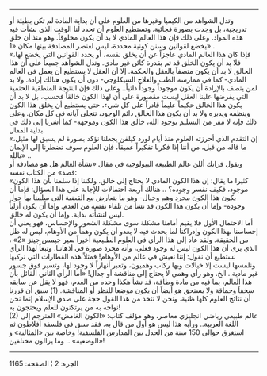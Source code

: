 ------------------------------------------------------------------------

وتدل الشواهد من الكيميا وغيرها من العلوم على أن بداية المادة لم تكن
بطيئة أو تدريجية، بل وجدت بصورة فجائية. وتستطيع العلوم أن تحدد لنا الوقت
الذي نشأت فيه هذه المواد. وعلى ذلك فإن هذا العالم المادي لا بد أن يكون
مخلوقاً. وهو منذ أن خلق يخضع لقوانين وسنن كونية محددة، ليس لعنصر المصادفة
بينها مكان «1» .  
«فإذا كان هذا العالم المادي عاجزاً عن أن يخلق نفسه، أو يحدد القوانين التي
يخضع لها، فلا بد أن يكون الخلق قد تم بقدرة كائن غير مادي. وتدل الشواهد
جميعاً على أن هذا الخالق لا بد أن يكون متصفاً بالعقل والحكمة. إلا أن العقل
لا يستطيع أن يعمل في العالم المادي- كما في ممارسة الطب والعلاج
السيكلوجي- دون أن يكون هنالك إرادة. ولا بد لمن يتصف بالإرادة أن يكون
موجوداً وجوداً ذاتياً.. وعلى ذلك فإن النتيجة المنطقية الحتمية التي يفرضها
علينا العقل ليست مقصورة على أن لهذا الكون خالقاً فحسب، بل لا بد أن يكون
هذا الخالق حكيماً عليماً قادراً على كل شيء، حتى يستطيع أن يخلق هذا الكون
وينظمه ويدبره ولا بد أن يكون هذا الخالق دائم الوجود، تتجلى آياته في كل
مكان. وعلى ذلك فإنه لا مفر من التسليم بوجود الله، خالق هذا الكون وموجهه-
كما أشرنا إلى ذلك في بداية المقال.  
«إن التقدم الذي أحرزته العلوم منذ أيام لورد كيلفن يجعلنا نؤكد بصورة لم
يسبق لها مثيل، ما قاله من قبل، من أننا إذا فكرنا تفكيراً عميقاً، فإن
العلوم سوف تضطرنا إلى الإيمان بالله» ..  
ويقول فرانك أللن عالم الطبيعة البيولوجية في مقال «نشأة العالم هل هو
مصادفة أو قصد» من الكتاب نفسه:  
«كثيرا ما يقال: إن هذا الكون المادي لا يحتاج إلى خالق. ولكننا إذا سلمنا
بأن هذا الكون موجود، فكيف نفسر وجوده؟ .. هنالك أربعة احتمالات للإجابة
على هذا السؤال: فإما أن يكون هذا الكون مجرد وهم وخيال- وهو ما يتعارض مع
القضية التي سلمنا بها حول وجوده- وإما أن يكون هذا الكون قد نشأ من تلقاء
نفسه من العدم. وإما أن يكون أزلياً ليس لنشأته بداية. وإما أن يكون له
خالق.  
أما الاحتمال الأول فلا يقيم أمامنا مشكلة سوى مشكلة الشعور والإحساس، فهو
يعني أن إحساسنا بهذا الكون وإدراكنا لما يحدث فيه لا يعدو أن يكون وهماً من
الأوهام، ليس له ظل من الحقيقة. ولقد عاد إلى هذا الرأي في العلوم الطبيعية
أخيراً سير جيمس جينز «2» ، الذي يرى أن هذا الكون ليس له وجود فعلي، وأنه
مجرد صورة في أذهاننا. وتبعاً لهذا الرأي نستطيع أن نقول: إننا نعيش في عالم
من الأوهام! فمثلاً هذه القطارات التي نركبها ونلمسها ليست إلا خيالات وبها
ركاب وهميون، وتعبر أنهاراً لا وجود لها، وتسير فوق جسور غير مادية.. الخ.
وهو رأي وهمي لا يحتاج إلى مناقشة أو جدال! «أما الرأي الثاني القائل بأن
هذا العالم، بما فيه من مادة وطاقة، قد نشأ هكذا وحده من العدم، فهو لا يقل
عن سابقه سخفاً وحماقة ولا يستحق هو أيضاً أن يكون موضعا للنظر أو
المناقشة. (1) سبق أن قررنا أن نتائج العلوم كلها ظنية. ونحن لا نتخذ من
هذا القول حجة على صدق الإسلام إنما نحن نواجه به من يرتكنون للعلم ويحتجون
به!  
(2) عالم طبيعي رياضي انجليزي معاصر، وهو مؤلف كتاب: «الكون الغامض»
المترجم إلى اللغة العربية.. ورأيه هذا ليس هو أول من قال به. فقد سبق في
فلسفة أفلاطون ثم استغرق حوالي 150 سنة من الجدل بين المدارس الفلسفية!
وخاصة بين «المثالية» و «الوضعية» .. وما يزالون مختلفين!

------------------------------------------------------------------------

الجزء: 2 ¦ الصفحة: 1165
